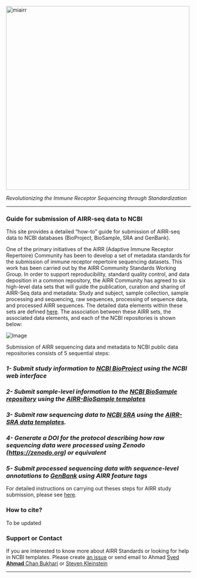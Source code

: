 <img src="https://github.com/airr-community/airr-standards/blob/master/Images/miairr_logo.png" alt="miairr" width="500" />

<i>Revolutionizing the Immune Receptor Sequencing through Standardization</i>

***


### Guide for submission of AIRR-seq data to NCBI

This site provides a detailed “how-to” guide for submission of AIRR-seq data to NCBI databases (BioProject, BioSample, SRA and GenBank). 

One of the primary initiatives of the AIRR (Adaptive Immune Receptor Repertoire) Community has been to develop a set of metadata standards for the submission of immune receptor repertoire sequencing datasets. This work has been carried out by the AIRR Community Standards Working Group. In order to support reproducibility, standard quality control, and data deposition in a common repository, the AIRR Community has agreed to six high-level data sets that will guide the publication, curation and sharing of AIRR-Seq data and metadata: Study and subject, sample collection, sample processing and sequencing, raw sequences, processing of sequence data, and processed AIRR sequences. The detailed data elements within these sets are defined [here](https://github.com/airr-community/airr-standards/blob/master/AIRR_Minimal_Standard_Data_Elements.csv). The association between these AIRR sets, the associated data elements, and each of the NCBI repositories is shown below:

![Image](https://github.com/airr-community/airr-standards/blob/master/Images/dataelements.png)


Submission of AIRR sequencing data and metadata to NCBI public data repositories consists of 5 sequential steps:

###  <i>1- Submit study information to <a href="https://submit.ncbi.nlm.nih.gov/subs/bioproject/">NCBI BioProject</a> using the NCBI web interface</i>
###  <i>2- Submit sample-level information to the <a href="https://submit.ncbi.nlm.nih.gov/subs/biosample/">NCBI BioSample repository</a> using the <a href="https://github.com/airr-community/airr-standards/blob/master/NCBI_implementation/NCBI%20Templates/AIRR_BioSample_v1.0.xls">AIRR-BioSample templates</a></i>

###  <i>3- Submit raw sequencing data to <a href="https://submit.ncbi.nlm.nih.gov/subs/sra/">NCBI SRA</a> using the <a href="https://github.com/airr-community/airr-standards/blob/master/NCBI_implementation/NCBI%20Templates/AIRR_SRA_v1.0.xls">AIRR-SRA data templates</a>.</i>

###  <i>4- Generate a DOI for the protocol describing how raw sequencing data were processed using  Zenodo (https://zenodo.org)  or equivalent</i>
###  <i>5- Submit processed sequencing data with sequence-level annotations to <a href="https://www.ncbi.nlm.nih.gov/genbank/tbl2asn2/">GenBank</a> using AIRR feature tags</i>


For detailed instructions on carrying out theses steps for AIRR study submission, please see [here](https://www.overleaf.com/read/tytddwptgkhb).


### How to cite?

To be updated

### Support or Contact

If you are interested to know more about AIRR Standards or looking for help in NCBI templates. Please create <a href="https://github.com/airr-community/airr-standards/issues/new">an issue</a> or send email to Ahmad
<a href="mailto:ahmad.chan@yale.edu">Syed **Ahmad** Chan Bukhari</a> or <a href="mailto:steven.kleinstein@yale.edu">Steven Kleinstein</a>

***
